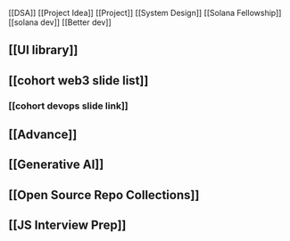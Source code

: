 [[DSA]]
[[Project Idea]]
[[Project]]
[[System Design]]
[[Solana Fellowship]]
[[solana dev]]
[[Better dev]]

## [[UI library]]

## [[cohort web3 slide list]]
### [[cohort devops slide link]]

## [[Advance]]
## [[Generative AI]]

## [[Open Source Repo Collections]]


## [[JS Interview Prep]]
